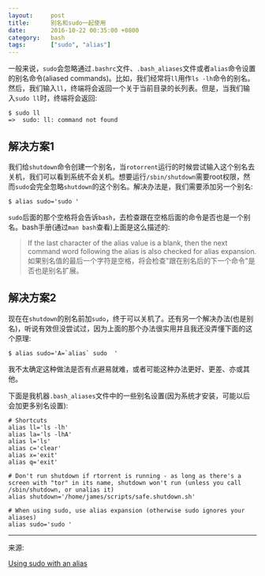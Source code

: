 ```yaml
---
layout:     post
title:      别名和sudo一起使用
date:       2016-10-22 00:35:00 +0800
category:   bash
tags:       ["sudo", "alias"]
---
```


一般来说，`sudo`会忽略通过`.bashrc`文件、`.bash_aliases`文件或者`alias`命令设置的别名命令(aliased commands)。比如，我们经常将`ll`用作`ls -lh`命令的别名。然后，我们输入`ll`，终端将会返回一个关于当前目录的长列表。但是，当我们输入`sudo ll`时，终端将会返回:

````
$ sudo ll
=>	sudo: ll: command not found
````

## 解决方案1

我们给`shutdown`命令创建一个别名，当`rotorrent`运行的时候尝试输入这个别名去关机，我们可以看到系统不会关机。想要运行`/sbin/shutdown`需要root权限，然而`sudo`会完全忽略`shutdown`的这个别名。解决办法是，我们需要添加另一个别名:

````
$ alias sudo='sudo '
````

`sudo`后面的那个空格将会告诉`bash`，去检查跟在空格后面的命令是否也是一个别名。bash手册(通过`man bash`查看)上面是这么描述的:

> If the last character of the alias value is a blank, then the next command word following the alias is also checked for alias expansion.
> 如果别名值的最后一个字符是空格，将会检查"跟在别名后的下一个命令"是否也是别名扩展。

## 解决方案2

现在在`shutdown`的别名前加`sudo`，终于可以关机了。还有另一个解决办法(也是别名)，听说有效但没尝试过，因为上面的那个办法很实用并且我还没弄懂下面的这个原理:

````
$ alias sudo='A=`alias` sudo  '
````

我不太确定这种做法是否有点避易就难，或者可能这种办法更好、更差、亦或其他。

下面是我机器`.bash_aliases`文件中的一些别名设置(因为系统才安装，可能以后会加更多别名设置):

````
# Shortcuts
alias ll='ls -lh'
alias la='ls -lhA'
alias l='ls'
alias c='clear'
alias x='exit'
alias q='exit'

# Don't run shutdown if rtorrent is running - as long as there's a screen with "tor" in its name, shutdown won't run (unless you call /sbin/shutdown, or unalias it)
alias shutdown='/home/james/scripts/safe.shutdown.sh'

# When using sudo, use alias expansion (otherwise sudo ignores your aliases)
alias sudo='sudo '
````

----
来源:

[Using sudo with an alias](http://www.shellperson.net/using-sudo-with-an-alias/)
